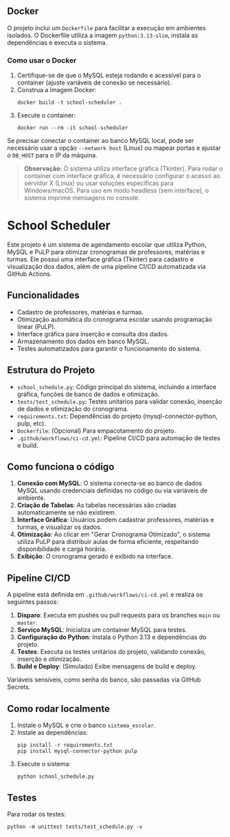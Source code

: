 ## Docker

O projeto inclui um `Dockerfile` para facilitar a execução em ambientes isolados. O Dockerfile utiliza a imagem `python:3.13-slim`, instala as dependências e executa o sistema.

### Como usar o Docker

1. Certifique-se de que o MySQL esteja rodando e acessível para o container (ajuste variáveis de conexão se necessário).
2. Construa a imagem Docker:
	```
	docker build -t school-scheduler .
	```
3. Execute o container:
	```
	docker run --rm -it school-scheduler
	```

Se precisar conectar o container ao banco MySQL local, pode ser necessário usar a opção `--network host` (Linux) ou mapear portas e ajustar o `DB_HOST` para o IP da máquina.

> **Observação:** O sistema utiliza interface gráfica (Tkinter). Para rodar o container com interface gráfica, é necessário configurar o acesso ao servidor X (Linux) ou usar soluções específicas para Windows/macOS. Para uso em modo headless (sem interface), o sistema imprime mensagens no console.
# School Scheduler

Este projeto é um sistema de agendamento escolar que utiliza Python, MySQL e PuLP para otimizar cronogramas de professores, matérias e turmas. Ele possui uma interface gráfica (Tkinter) para cadastro e visualização dos dados, além de uma pipeline CI/CD automatizada via GitHub Actions.

## Funcionalidades

- Cadastro de professores, matérias e turmas.
- Otimização automática do cronograma escolar usando programação linear (PuLP).
- Interface gráfica para inserção e consulta dos dados.
- Armazenamento dos dados em banco MySQL.
- Testes automatizados para garantir o funcionamento do sistema.

## Estrutura do Projeto

- `school_schedule.py`: Código principal do sistema, incluindo a interface gráfica, funções de banco de dados e otimização.
- `tests/test_schedule.py`: Testes unitários para validar conexão, inserção de dados e otimização do cronograma.
- `requirements.txt`: Dependências do projeto (mysql-connector-python, pulp, etc).
- `Dockerfile`: (Opcional) Para empacotamento do projeto.
- `.github/workflows/ci-cd.yml`: Pipeline CI/CD para automação de testes e build.

## Como funciona o código

1. **Conexão com MySQL**: O sistema conecta-se ao banco de dados MySQL usando credenciais definidas no código ou via variáveis de ambiente.
2. **Criação de Tabelas**: As tabelas necessárias são criadas automaticamente se não existirem.
3. **Interface Gráfica**: Usuários podem cadastrar professores, matérias e turmas, e visualizar os dados.
4. **Otimização**: Ao clicar em "Gerar Cronograma Otimizado", o sistema utiliza PuLP para distribuir aulas de forma eficiente, respeitando disponibilidade e carga horária.
5. **Exibição**: O cronograma gerado é exibido na interface.

## Pipeline CI/CD

A pipeline está definida em `.github/workflows/ci-cd.yml` e realiza os seguintes passos:

1. **Disparo**: Executa em pushes ou pull requests para os branches `main` ou `master`.
2. **Serviço MySQL**: Inicializa um container MySQL para testes.
3. **Configuração do Python**: Instala o Python 3.13 e dependências do projeto.
4. **Testes**: Executa os testes unitários do projeto, validando conexão, inserção e otimização.
5. **Build e Deploy**: (Simulado) Exibe mensagens de build e deploy.

Variáveis sensíveis, como senha do banco, são passadas via GitHub Secrets.

## Como rodar localmente

1. Instale o MySQL e crie o banco `sistema_escolar`.
2. Instale as dependências:
	```
	pip install -r requirements.txt
	pip install mysql-connector-python pulp
	```
3. Execute o sistema:
	```
	python school_schedule.py
	```

## Testes

Para rodar os testes:
```
python -m unittest tests/test_schedule.py -v
```
